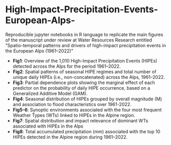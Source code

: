 # High-Impact-Precipitation-Events-European-Alps-
Reproducible jupyter notebooks in R language to replicate the main figures of the manuscript under review at Water Resources Research entitled "Spatio-temporal patterns and drivers of high-impact precipitation events in the European Alps (1961–2022)"

- **Fig1**: Overview of the 1,010 High-Impact Precipitation Events (HIPEs) detected across the Alps for the period 1961–2022. 
- **Fig2**: Spatial patterns of seasonal HIPE regimes and total number of unique daily HIPEs (i.e., non-concatenated) across the Alps, 1961–2022.
- **Fig3**: Partial   dependence plots showing the marginal effect of each predictor on the probability of daily HIPE occurrence, based on a Generalized Additive Model (GAM).   
- **Fig4**: Seasonal distribution of HIPEs grouped by overall magnitude (M) and association to flood characteristics over 1961-2022.  
- **Fig5-6**: Synoptic environments associated with the four most frequent Weather Types (WTs) linked to HIPEs in the Alpine region.
- **Fig7**: Spatial distribution and impact relevance of dominant WTs associated with HIPEs in the Alps
- **Fig8**: Total accumulated precipitation (mm) associated with the top 10  HIPEs detected in the Alpine region during 1961–2022. 
